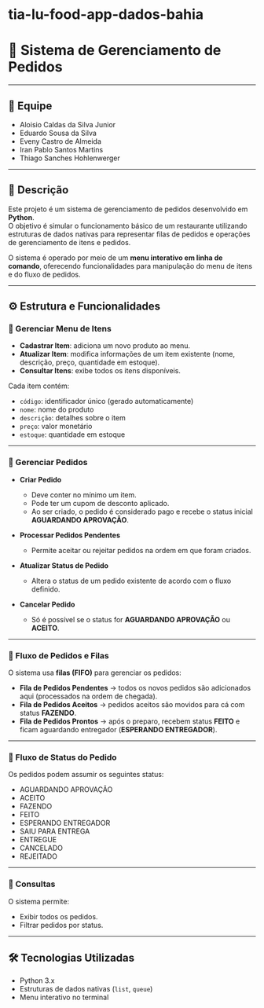 # tia-lu-food-app-dados-bahia

# 🍔 Sistema de Gerenciamento de Pedidos  

---

## 👥 Equipe  
- Aloisio Caldas da Silva Junior  
- Eduardo Sousa da Silva  
- Eveny Castro de Almeida  
- Iran Pablo Santos Martins  
- Thiago Sanches Hohlenwerger  

---

## 📖 Descrição  
Este projeto é um sistema de gerenciamento de pedidos desenvolvido em **Python**.  
O objetivo é simular o funcionamento básico de um restaurante utilizando estruturas de dados nativas para representar filas de pedidos e operações de gerenciamento de itens e pedidos.  

O sistema é operado por meio de um **menu interativo em linha de comando**, oferecendo funcionalidades para manipulação do menu de itens e do fluxo de pedidos.  

---

## ⚙️ Estrutura e Funcionalidades  

### 🔹 Gerenciar Menu de Itens  
- **Cadastrar Item**: adiciona um novo produto ao menu.  
- **Atualizar Item**: modifica informações de um item existente (nome, descrição, preço, quantidade em estoque).  
- **Consultar Itens**: exibe todos os itens disponíveis.  

Cada item contém:  
- `código`: identificador único (gerado automaticamente)  
- `nome`: nome do produto  
- `descrição`: detalhes sobre o item  
- `preço`: valor monetário  
- `estoque`: quantidade em estoque  

---

### 🔹 Gerenciar Pedidos  
- **Criar Pedido**  
  - Deve conter no mínimo um item.  
  - Pode ter um cupom de desconto aplicado.  
  - Ao ser criado, o pedido é considerado pago e recebe o status inicial **AGUARDANDO APROVAÇÃO**.  

- **Processar Pedidos Pendentes**  
  - Permite aceitar ou rejeitar pedidos na ordem em que foram criados.  

- **Atualizar Status de Pedido**  
  - Altera o status de um pedido existente de acordo com o fluxo definido.  

- **Cancelar Pedido**  
  - Só é possível se o status for **AGUARDANDO APROVAÇÃO** ou **ACEITO**.  

---

### 🔹 Fluxo de Pedidos e Filas  
O sistema usa **filas (FIFO)** para gerenciar os pedidos:  
- **Fila de Pedidos Pendentes** → todos os novos pedidos são adicionados aqui (processados na ordem de chegada).  
- **Fila de Pedidos Aceitos** → pedidos aceitos são movidos para cá com status **FAZENDO**.  
- **Fila de Pedidos Prontos** → após o preparo, recebem status **FEITO** e ficam aguardando entregador (**ESPERANDO ENTREGADOR**).  

---

### 🔹 Fluxo de Status do Pedido  
Os pedidos podem assumir os seguintes status:  
- AGUARDANDO APROVAÇÃO  
- ACEITO  
- FAZENDO  
- FEITO  
- ESPERANDO ENTREGADOR  
- SAIU PARA ENTREGA  
- ENTREGUE  
- CANCELADO  
- REJEITADO  

---

### 🔹 Consultas  
O sistema permite:  
- Exibir todos os pedidos.  
- Filtrar pedidos por status.  

---

## 🛠️ Tecnologias Utilizadas  
- Python 3.x  
- Estruturas de dados nativas (`list`, `queue`)  
- Menu interativo no terminal  
